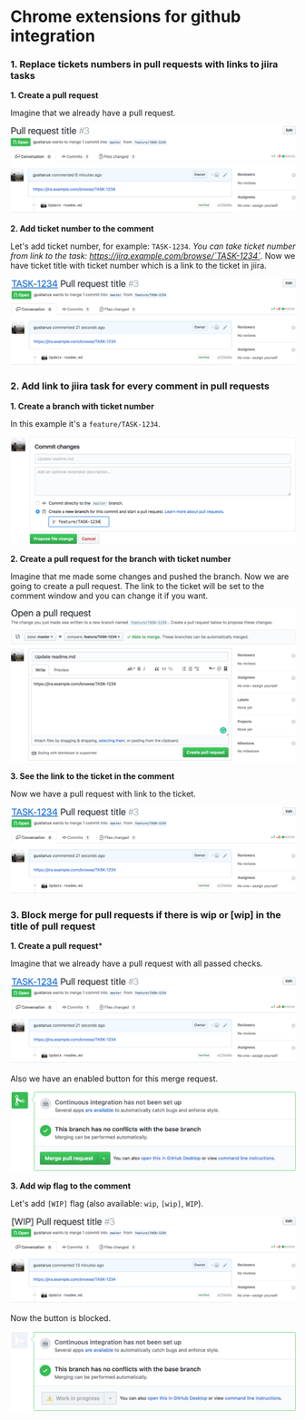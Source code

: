 # Chrome extensions for github integration
### 1. Replace tickets numbers in pull requests with links to jiira tasks
**1. Create a pull request**

Imagine that we already have a pull request.


![Default pull request title](docs/images/ticket-1.png)

**2. Add ticket number to the comment**

Let's add ticket number, for example: `TASK-1234`.
*You can take ticket number from link to the task: https://jira.example.com/browse/`TASK-1234`.*
Now we have ticket title with ticket number which is a link to the ticket in jiira.


![Add ticket number](docs/images/ticket-2.png)

### 2. Add link to jiira task for every comment in pull requests
**1. Create a branch with ticket number**

In this example it's a `feature/TASK-1234`.


![Create a branch](docs/images/comment-1.png)

**2. Create a pull request for the branch with ticket number**

Imagine that me made some changes and pushed the branch. Now we are going to create a pull request.
The link to the ticket will be set to the comment window and you can change it if you want.  


![Create a pull request](docs/images/comment-2.png)

**3. See the link to the ticket in the comment**

Now we have a pull request with link to the ticket.


![See the link](docs/images/comment-3.png)

### 3. Block merge for pull requests if there is wip or \[wip\] in the title of pull request
**1. Create a pull request***

Imagine that we already have a pull request with all passed checks.


![Default pull request title](docs/images/wip-1-1.png)

Also we have an enabled button for this merge request.


![The button is available](docs/images/wip-1-2.png)

**3. Add wip flag to the comment**

Let's add `[WIP]` flag (also available: `wip`, `[wip]`, `WIP`).


![The title was changed](docs/images/wip-2-1.png)

Now the button is blocked.


![The button is blocked](docs/images/wip-2-2.png)

